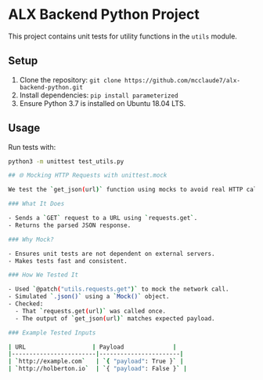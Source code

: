 # ALX Backend Python Project

This project contains unit tests for utility functions in the `utils` module.

## Setup
1. Clone the repository: `git clone https://github.com/mcclaude7/alx-backend-python.git`
2. Install dependencies: `pip install parameterized`
3. Ensure Python 3.7 is installed on Ubuntu 18.04 LTS.

## Usage
Run tests with:
```bash
python3 -m unittest test_utils.py

## 🌐 Mocking HTTP Requests with unittest.mock

We test the `get_json(url)` function using mocks to avoid real HTTP calls.

### What It Does

- Sends a `GET` request to a URL using `requests.get`.
- Returns the parsed JSON response.

### Why Mock?

- Ensures unit tests are not dependent on external servers.
- Makes tests fast and consistent.

### How We Tested It

- Used `@patch("utils.requests.get")` to mock the network call.
- Simulated `.json()` using a `Mock()` object.
- Checked:
  - That `requests.get(url)` was called once.
  - The output of `get_json(url)` matches expected payload.

### Example Tested Inputs

| URL                   | Payload              |
|------------------------|-----------------------|
| `http://example.com`   | `{ "payload": True }` |
| `http://holberton.io`  | `{ "payload": False }` |


